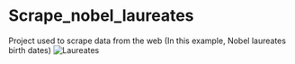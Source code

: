 # Scrape_nobel_laureates
Project used to scrape data from the web (In this example, Nobel laureates birth dates)
![Laureates](https://cuervo88.github.io/Scrape_nobel_laureates/)
